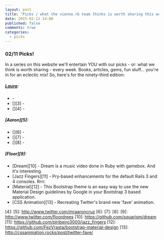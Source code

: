 ```yaml
---
layout: post
title: "Picks / what the vienna.rb team thinks is worth sharing this week"
date: 2015-02-11 14:00
published: false
comments: true
categories:
  - picks
---
```


### 02/11 Picks!

In a series on this website we'll entertain YOU with our picks - or: what we think is worth sharing - every week.
Books, articles, gems, fun stuff... you're in for an eclectic mix! So, here's for the ninety-third edition:

##### [Laura][1]:
- [][2] -
- [][3] -
- [][4] -

##### [Aaron][5]:
- [][6] -
- [][7] -
- [][8] -


##### [Floor][9]:
- [Dream][10] - Dream is a music video done in Ruby with gamebox. And it's interesting.
- [Jazz Fingers][11] - Pry-based enhancements for the default Rails 3 and 4 consoles. Rrrr.
- [Material][12] - This Bootstrap theme is an easy way to use the new Material Design guidelines by Google in your Bootstrap 3 based application.
- [CSS Animation][13] - Recreating Twitter's brand new 'fave' animation.

[1]: http://www.twitter.com/alicetragedy
[2]:
[3]:
[4]:
[5]: http://www.twitter.com/mraaroncruz
[6]:
[7]:
[8]:
[9]: http://www.twitter.com/floordrees
[10]: https://github.com/squarism/dream
[11]: https://github.com/plribeiro3000/jazz_fingers
[12]: https://github.com/FezVrasta/bootstrap-material-design
[13]: http://cssanimation.rocks/post/twitter-fave/
